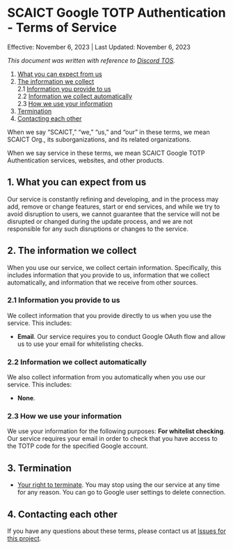 # SCAICT Google TOTP Authentication - Terms of Service
Effective: November 6, 2023 | Last Updated: November 6, 2023

_This document was written with reference to [Discord TOS](https://discord.com/terms)._

1. [What you can expect from us](#1-what-you-can-expect-from-us)
2. [The information we collect](#2-the-information-we-collect)  
2.1 [Information you provide to us](#21-information-you-provide-to-us)  
2.2 [Information we collect automatically](#22-information-we-collect-automatically)  
2.3 [How we use your information](#23-how-we-use-your-information)  
3. [Termination](#3-termination)
4. [Contacting each other](#4-contacting-each-other)

When we say “SCAICT,” “we,” “us,” and “our” in these terms, we mean SCAICT Org., its suborganizations, and its related organizations.

When we say service in these terms, we mean SCAICT Google TOTP Authentication services, websites, and other products.

## 1. What you can expect from us
Our service is constantly refining and developing, and in the process may add, remove or change features, start or end services, and while we try to avoid disruption to users, we cannot guarantee that the service will not be disrupted or changed during the update process, and we are not responsible for any such disruptions or changes to the service.

## 2. The information we collect
When you use our service, we collect certain information. Specifically, this includes information that you provide to us, information that we collect automatically, and information that we receive from other sources.
### 2.1 Information you provide to us
We collect information that you provide directly to us when you use the service. This includes:
* **Email**. Our service requires you to conduct Google OAuth flow and allow us to use your email for whitelisting checks.
### 2.2 Information we collect automatically
We also collect information from you automatically when you use our service. This includes:
* **None**.
### 2.3 How we use your information
We use your information for the following purposes:
**For whitelist checking**. Our service requires your email in order to check that you have access to the TOTP code for the specified Google account.

## 3. Termination
* <ins>Your right to terminate</ins>. You may stop using the our service at any time for any reason. You can go to Google user settings to delete connection.

## 4. Contacting each other
If you have any questions about these terms, please contact us at [Issues for this project](https://github.com/SCAICT/google-totp/issues).